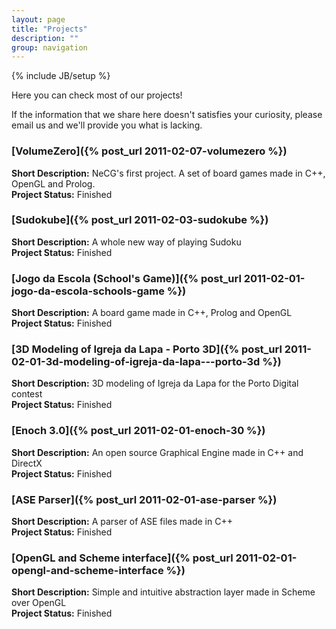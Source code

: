 ```yaml
---
layout: page
title: "Projects"
description: ""
group: navigation
---
```

{% include JB/setup %}

Here you can check most of our projects!

If the information that we share here doesn't satisfies your curiosity, please email us and we'll provide you what is lacking.

### [VolumeZero]({% post_url 2011-02-07-volumezero %}) ###
**Short Description:** NeCG's first project. A set of board games made in C++, OpenGL and Prolog.  
**Project Status:** Finished

### [Sudokube]({% post_url 2011-02-03-sudokube %}) ###
**Short Description:** A whole new way of playing Sudoku  
**Project Status:** Finished

### [Jogo da Escola (School's Game)]({% post_url 2011-02-01-jogo-da-escola-schools-game %}) ###
**Short Description:** A board game made in C++, Prolog and OpenGL  
**Project Status:** Finished

### [3D Modeling of Igreja da Lapa - Porto 3D]({% post_url 2011-02-01-3d-modeling-of-igreja-da-lapa---porto-3d %}) ###
**Short Description:** 3D modeling of Igreja da Lapa for the Porto Digital contest  
**Project Status:** Finished

### [Enoch 3.0]({% post_url 2011-02-01-enoch-30 %}) ###
**Short Description:** An open source Graphical Engine made in C++ and DirectX  
**Project Status:** Finished

### [ASE Parser]({% post_url 2011-02-01-ase-parser %}) ###
**Short Description:** A parser of ASE files made in C++  
**Project Status:** Finished

### [OpenGL and Scheme interface]({% post_url 2011-02-01-opengl-and-scheme-interface %}) ###
**Short Description:** Simple and intuitive abstraction layer made in Scheme over OpenGL  
**Project Status:** Finished
